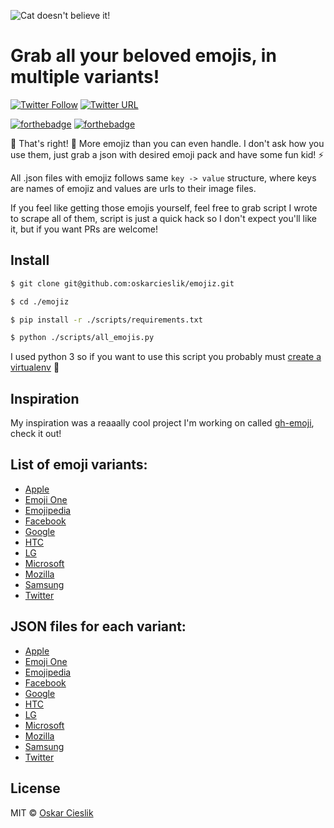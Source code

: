 ![Cat doesn't believe it!](http://i.imgur.com/mbwCX0V.png)

# Grab all your beloved emojis, in multiple variants!

[![Twitter Follow](https://img.shields.io/twitter/follow/rpunkfu.svg?style=social)](https://twitter.com/rpunkfu) [![Twitter URL](https://img.shields.io/twitter/url/http/shields.io.svg?style=social)](https://twitter.com/home?status=Grab%20all%20your%20beloved%20emojis,%20in%20multiple%20variants!%0Ahttps%3A//github.com/oskarcieslik/emojiz)

[![forthebadge](http://forthebadge.com/images/badges/built-with-love.svg)](http://forthebadge.com) 
[![forthebadge](http://forthebadge.com/images/badges/gluten-free.svg)](http://forthebadge.com)

:tada: That's right! :tada: More emojiz than you can even handle. I don't ask how you use them, 
just grab a json with desired emoji pack and have some fun kid! :zap: 

All .json files with emojiz follows same `key -> value` structure, where keys are names of emojiz and values are urls 
to their image files.

If you feel like getting those emojis yourself, feel free to grab script I wrote to scrape all of them, script is just 
a quick hack so I don't expect you'll like it, but if you want PRs are welcome!

## Install

```bash
$ git clone git@github.com:oskarcieslik/emojiz.git

$ cd ./emojiz

$ pip install -r ./scripts/requirements.txt

$ python ./scripts/all_emojis.py
```

I used python 3 so if you want to use this script you probably must 
[create a virtualenv](https://gist.github.com/evansneath/4582716) :muscle:

## Inspiration

My inspiration was a reaaally cool project I'm working on called [gh-emoji](https://github.com/zzarcon/gh-emoji), check it out!

## List of emoji variants:

- [Apple](http://emojipedia.org/apple/)
- [Emoji One](http://emojipedia.org/emoji-one/)
- [Emojipedia](http://emojipedia.org/emojipedia/)
- [Facebook](http://emojipedia.org/facebook/)
- [Google](http://emojipedia.org/google/)
- [HTC](http://emojipedia.org/htc/)
- [LG](http://emojipedia.org/lg/)
- [Microsoft](http://emojipedia.org/microsoft/)
- [Mozilla](http://emojipedia.org/mozilla/)
- [Samsung](http://emojipedia.org/samsung/)
- [Twitter](http://emojipedia.org/twitter/)

## JSON files for each variant:

- [Apple](https://raw.githubusercontent.com/oskarcieslik/emojiz/master/emojiz/apple_emojis.json)
- [Emoji One](https://raw.githubusercontent.com/oskarcieslik/emojiz/master/emojiz/emojione_emojis.json)
- [Emojipedia](https://raw.githubusercontent.com/oskarcieslik/emojiz/master/emojiz/emojipedia_emojis.json)
- [Facebook](https://raw.githubusercontent.com/oskarcieslik/emojiz/master/emojiz/facebook_emojis.json)
- [Google](https://raw.githubusercontent.com/oskarcieslik/emojiz/master/emojiz/google_emojis.json)
- [HTC](https://raw.githubusercontent.com/oskarcieslik/emojiz/master/emojiz/htc_emojis.json)
- [LG](https://raw.githubusercontent.com/oskarcieslik/emojiz/master/emojiz/lg_emojis.json)
- [Microsoft](https://raw.githubusercontent.com/oskarcieslik/emojiz/master/emojiz/microsoft_emojis.json)
- [Mozilla](https://raw.githubusercontent.com/oskarcieslik/emojiz/master/emojiz/mozilla_emojis.json)
- [Samsung](https://raw.githubusercontent.com/oskarcieslik/emojiz/master/emojiz/samsung_emojis.json)
- [Twitter](https://raw.githubusercontent.com/oskarcieslik/emojiz/master/emojiz/twitter_emojis.json)

## License

MIT © [Oskar Cieslik](https://tldrlegal.com/license/mit-license)
